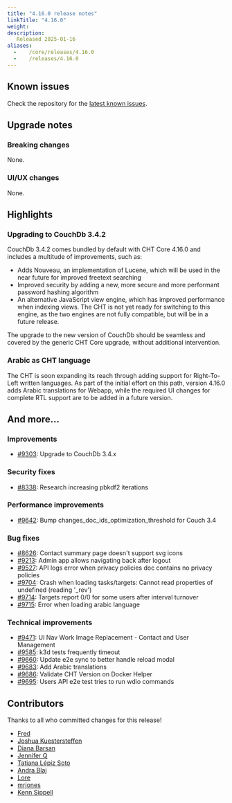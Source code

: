 ```yaml
---
title: "4.16.0 release notes"
linkTitle: "4.16.0"
weight:
description:
   Released 2025-01-16
aliases:
  -    /core/releases/4.16.0
  -    /releases/4.16.0
---
```


## Known issues

Check the repository for the [latest known issues](https://github.com/medic/cht-core/issues?q=is%3Aissue+label%3A%22Affects%3A+4.16.0%22).

## Upgrade notes

### Breaking changes

None.

### UI/UX changes

None.

## Highlights

### Upgrading to CouchDb 3.4.2

CouchDb 3.4.2 comes bundled by default with CHT Core 4.16.0 and includes a multitude of improvements, such as:
- Adds Nouveau, an implementation of Lucene, which will be used in the near future for improved freetext searching
- Improved security by adding a new, more secure and more performant password hashing algorithm
- An alternative JavaScript view engine, which has improved performance when indexing views. The CHT is not yet ready for switching to this engine, as the two engines are not fully compatible, but will be in a future release.

The upgrade to the new version of CouchDb should be seamless and covered by the generic CHT Core upgrade, without additional intervention.

### Arabic as CHT language

The CHT is soon expanding its reach through adding support for Right-To-Left written languages. As part of the initial effort on this path, version 4.16.0 adds Arabic translations for Webapp, while the required UI changes for complete RTL support are to be added in a future version.

## And more...

### Improvements

- [#9303](https://github.com/medic/cht-core/issues/9303): Upgrade to CouchDb 3.4.x

### Security fixes

- [#8338](https://github.com/medic/cht-core/issues/8338): Research increasing pbkdf2 iterations

### Performance improvements

- [#9642](https://github.com/medic/cht-core/issues/9642): Bump changes_doc_ids_optimization_threshold for Couch 3.4

### Bug fixes

- [#8626](https://github.com/medic/cht-core/issues/8626): Contact summary page doesn't support svg icons
- [#9213](https://github.com/medic/cht-core/issues/9213): Admin app allows navigating back after logout
- [#9527](https://github.com/medic/cht-core/issues/9527): API logs error when privacy policies doc contains no privacy policies
- [#9704](https://github.com/medic/cht-core/issues/9704): Crash when loading tasks/targets: Cannot read properties of undefined (reading '_rev')
- [#9714](https://github.com/medic/cht-core/issues/9714): Targets report 0/0 for some users after interval turnover
- [#9715](https://github.com/medic/cht-core/issues/9715): Error when loading arabic language

### Technical improvements

- [#9471](https://github.com/medic/cht-core/issues/9471): UI Nav Work Image Replacement - Contact and User Management
- [#9585](https://github.com/medic/cht-core/issues/9585): k3d tests frequently timeout
- [#9660](https://github.com/medic/cht-core/issues/9660): Update e2e sync to better handle reload modal
- [#9683](https://github.com/medic/cht-core/issues/9683): Add Arabic translations
- [#9686](https://github.com/medic/cht-core/issues/9686): Validate CHT Version on Docker Helper
- [#9695](https://github.com/medic/cht-core/issues/9695): Users API e2e test tries to run wdio commands



## Contributors

Thanks to all who committed changes for this release!

- [Fred](https://github.com/freddieptf)
- [Joshua Kuestersteffen](https://github.com/jkuester)
- [Diana Barsan](https://github.com/dianabarsan)
- [Jennifer Q](https://github.com/latin-panda)
- [Tatiana Lépiz Soto](https://github.com/tatilepizs)
- [Andra Blaj](https://github.com/andrablaj)
- [Lore](https://github.com/lorerod)
- [mrjones](https://github.com/mrjones-plip)
- [Kenn Sippell](https://github.com/kennsippell)


